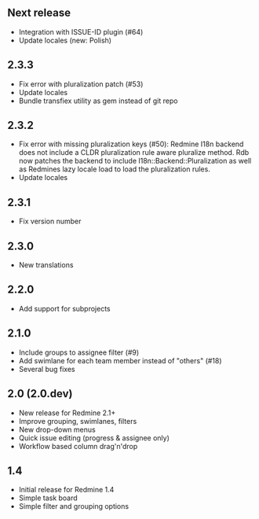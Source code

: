 ## Next release

* Integration with ISSUE-ID plugin (#64)
* Update locales (new: Polish)

## 2.3.3

* Fix error with pluralization patch (#53)
* Update locales
* Bundle transfiex utility as gem instead of git repo

## 2.3.2

* Fix error with missing pluralization keys (#50):
  Redmine I18n backend does not include a CLDR pluralization rule aware
  pluralize method. Rdb now patches the backend to include
  I18n::Backend::Pluralization as well as Redmines lazy locale load to
  load the pluralization rules.
* Update locales

## 2.3.1

* Fix version number

## 2.3.0

* New translations

## 2.2.0

* Add support for subprojects

## 2.1.0

* Include groups to assignee filter (#9)
* Add swimlane for each team member instead of "others" (#18)
* Several bug fixes

## 2.0 (2.0.dev)

* New release for Redmine 2.1+
* Improve grouping, swimlanes, filters
* New drop-down menus
* Quick issue editing (progress & assignee only)
* Workflow based column drag'n'drop

## 1.4

* Initial release for Redmine 1.4
* Simple task board
* Simple filter and grouping options
